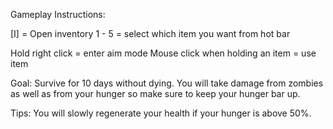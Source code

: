 Gameplay Instructions:

[I] = Open inventory
1 - 5 = select which item you want from hot bar

Hold right click = enter aim mode
Mouse click when holding an item = use item

Goal:
Survive for 10 days without dying. You will take damage from zombies as well as from your hunger so make sure to keep your hunger bar up.

Tips:
You will slowly regenerate your health if your hunger is above 50%.
